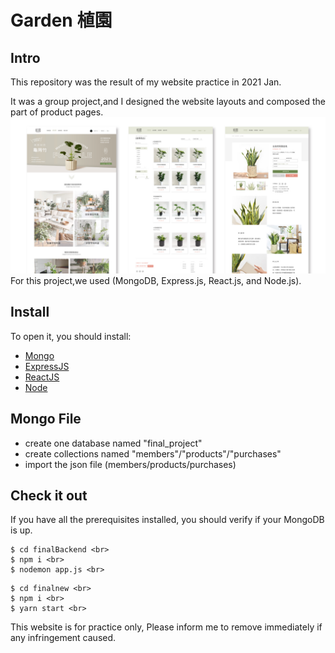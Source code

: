# Garden 植園
## Intro
This repository was the result of my website practice in 2021 Jan.

It was a group project,and I designed the website layouts and composed the part of product pages.
![image](https://github.com/vivianafu/Garden/blob/main/previeww.jpg)
For this project,we used (MongoDB, Express.js, React.js, and Node.js).

## Install
To open it, you should install:
- [Mongo](https://www.mongodb.com/) 
- [ExpressJS](https://expressjs.com/) 
- [ReactJS](https://reactjs.org/) 
- [Node](https://nodejs.org/en/)

## Mongo File
- create one database named "final_project"
- create collections named "members"/"products"/"purchases"
- import the json file (members/products/purchases)

## Check it out

If you have all the prerequisites installed, you should verify if your MongoDB is up.

```
$ cd finalBackend <br>
$ npm i <br>
$ nodemon app.js <br>
```
```
$ cd finalnew <br>
$ npm i <br>
$ yarn start <br>
```

This website is for practice only,
Please inform me to remove immediately if any infringement caused. 
